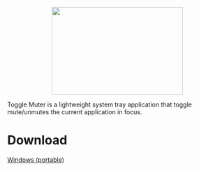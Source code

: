 <p align="center">
  <img src="https://github.com/drewmarsh/toggle-muter/assets/78824781/c415172a-2836-465a-bf98-df8081623d2a" width="300" height="200">
</p>

Toggle Muter is a lightweight system tray application that toggle mute/unmutes the current application in focus.

# Download
[Windows (portable)](https://github.com/drewmarsh/toggle-muter/releases/)
